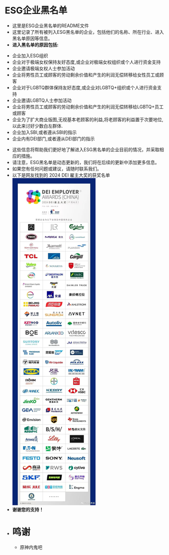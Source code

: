 # ESG企业黑名单
* 这里是ESG企业黑名单的README文件
* 这里记录了所有被列入ESG黑名单的企业，包括他们的名称、所在行业、进入黑名单原因等信息。
* **进入黑名单的原因包括:**
 - 企业加入ESG组织
 - 企业对于极端女权保持友好态度,或企业对极端女权组织或个人进行资金支持
 - 企业邀请极端女权人士参加活动
 - 企业将男性员工或顾客的劳动剩余价值和产生的利润无偿转移给女性员工或顾客
 - 企业对于LGBTQ群体保持友好态度,或企业对LGBTQ+组织或个人进行资金支持
 - 企业邀请LGBTQ人士参加活动
 - 企业将男性员工或顾客的劳动剩余价值和产生的利润无偿转移给LGBTQ+员工或顾客
 - 企业为了扩大商业版图,无视基本老顾客的利益,将老顾客的利益置于次要地位,以此来讨好少数白左群体.
 - 企业加入SBI,或者遵从SBI的指示
 - 企业内有DEI部门,或者遵从DEI部门的指示
* 这些信息将帮助我们更好地了解进入ESG黑名单的企业目前的情况，并采取相应的措施。
* 请注意，ESG黑名单是动态更新的，我们将在后续的更新中添加更多信息。
* 如果您有任何问题或建议，请随时联系我们。
* 以下是网友找到的 2024 DEI 雇主大奖的获奖名单
    ![2024 DEI 雇主大奖的获奖名单](./imgs/微信图片_20241020234930.jpg)
* **谢谢您的支持！**
* # 鸣谢
    - 原神内鬼吧
